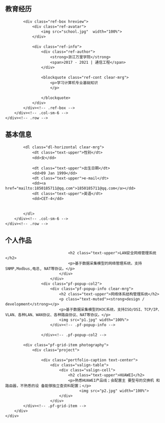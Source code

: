 <section class="section brd-btm" id="education">
    <div class="row">
        <div class="col-sm-12 clear-mrg">
            <h2 class="title-thin text-muted">教育经历</h2>

            <div class="ref-box hreview">
                <div class="ref-avatar">
                    <img src="school.jpg"  width="100%">
                </div>

                <div class="ref-info">
                    <div class="ref-author">
                        <strong>浙江万里学院</strong>
                        <span>2017 - 2021 | 通信工程</span>
                    </div>

                    <blockquote class="ref-cont clear-mrg">
                        <p>学习计算机专业基础知识
                        </p>
                       
                    </blockquote>
                </div>
            </div><!-- .ref-box -->
        </div><!-- .col-sm-6 -->
    </div><!-- .row -->
</section><!-- .section -->
<section class="section brd-btm" id="basic_info">
    <div class="row">
        <div class="col-sm-6 clear-mrg">
            <h2 class="title-thin text-muted">基本信息</h2>

            <dl class="dl-horizontal clear-mrg">
                <dt class="text-upper">性别</dt>
                <dd>女</dd>

                <dt class="text-upper">出生日期</dt>
                <dd>09 Jan 1999</dd>
                <dt class="text-upper">e-mail</dt>
                <dd><a href="mailto:1850185711@qq.com">1850185711@qq.com</a></dd>
                <dt class="text-upper">英语</dt>
                <dd>CET-4</dd>


            </dl>
        </div><!-- .col-sm-6 -->
    </div><!-- .row -->
</section><!-- .section -->
<section class="section" id="personal_project">
    <h2 class="title-thin text-muted">个人作品</h2>
    <div class="pf-wrap">
        <div class="pf-grid">

                                <h2 class="text-upper">LAN安全网络管理系统</h2>
                                <p>基于数据采集模型的网络管理系统，支持SNMP,Modbus,电总, NAT等协议。</p>
                            </div>
                        </div>
                    <div class="pf-popup-col2">
                        <div class="pf-popup-info clear-mrg">
                            <h2 class="text-upper">网络体系结构管理系统</h2>
                            <p class="text-muted"><strong>design / development</strong></p>
                            <p>基于数据采集模型的H3C系统，支持ISO/OSI、TCP/IP、VLAN、各种LAN、WAN协议、各种路由协议、NAT等协议。</p>
                            <img src="p1.jpg" width="100%">
                        </div><!-- .pf-popup-info -->

                    </div><!-- .pf-popup-col2 -->

            <div class="pf-grid-item photography">
                <div class="project">

                    <div class="portfolio-caption text-center">
                        <div class="valign-table">
                            <div class="valign-cell">
                                <h2 class="text-upper">HUAWEI</h2>
                                <p>熟悉HUAWEI产品线；会配置主 要型号的交换机 和路由器，不熟悉的设 备能够独立查资料配置；</p>
                                     <img src="p2.jpg" width="100%">
                            </div>
                        </div>
            </div><!-- .pf-grid-item -->
        </div>
    </div>
</section><!-- .section -->
